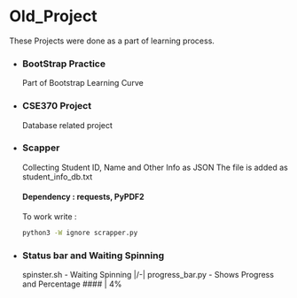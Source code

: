 # Old_Project
These Projects were done as a part of learning process.

* ### BootStrap Practice
    Part of Bootstrap Learning Curve
* ### CSE370 Project
    Database related project
* ### Scapper
    Collecting Student ID, Name and Other Info as JSON
    The file is added as student_info_db.txt
    #### Dependency : requests, PyPDF2
    To work write :
    
    ```bash
    python3 -W ignore scrapper.py
    ```
* ### Status bar and Waiting Spinning
    spinster.sh - Waiting Spinning                      |/-\|
    progress_bar.py - Shows Progress and Percentage     ####        | 4%

    
